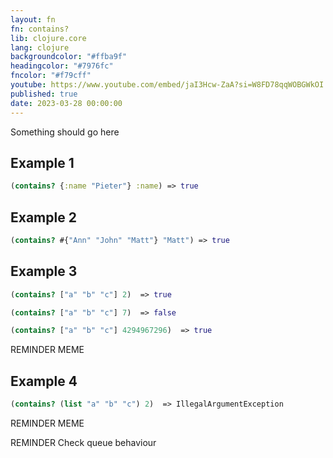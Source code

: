 ```yaml
---
layout: fn
fn: contains?
lib: clojure.core
lang: clojure
backgroundcolor: "#ffba9f"
headingcolor: "#7976fc"
fncolor: "#f79cff"
youtube: https://www.youtube.com/embed/jaI3Hcw-ZaA?si=W8FD78qqWOBGWkOI
published: true
date: 2023-03-28 00:00:00
---
```


Something should go here

## Example 1


```clojure
(contains? {:name "Pieter"} :name) => true
```

## Example 2


```clojure
(contains? #{"Ann" "John" "Matt"} "Matt") => true
```


## Example 3


```clojure
(contains? ["a" "b" "c"] 2)  => true
```

```clojure
(contains? ["a" "b" "c"] 7)  => false
```

```clojure
(contains? ["a" "b" "c"] 4294967296)  => true
```

REMINDER MEME

## Example 4

```clojure
(contains? (list "a" "b" "c") 2)  => IllegalArgumentException
```

REMINDER MEME


REMINDER Check queue behaviour
